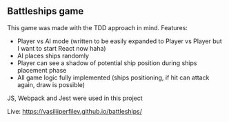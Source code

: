 ## Battleships game

This game was made with the TDD approach in mind.
Features:
- Player vs AI mode (written to be easily expanded to Player vs Player but I want to start React now haha)
- AI places ships randomly
- Player can see a shadow of potential ship position during ships placement phase
- All game logic fully implemented (ships positioning, if hit can attack again, draw is possible)

JS, Webpack and Jest were used in this project

Live: https://vasiliiperfilev.github.io/battleships/
